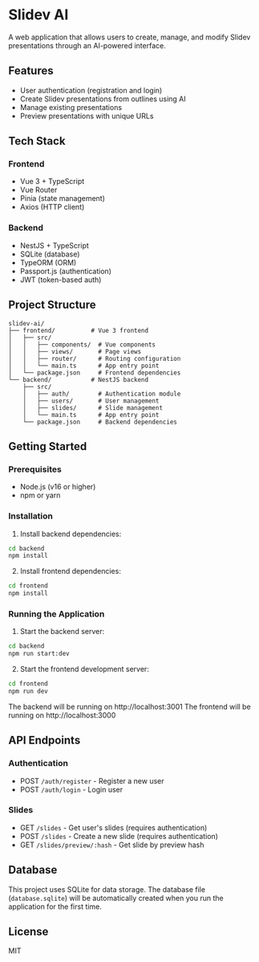 # Slidev AI

A web application that allows users to create, manage, and modify Slidev presentations through an AI-powered interface.

## Features

- User authentication (registration and login)
- Create Slidev presentations from outlines using AI
- Manage existing presentations
- Preview presentations with unique URLs

## Tech Stack

### Frontend
- Vue 3 + TypeScript
- Vue Router
- Pinia (state management)
- Axios (HTTP client)

### Backend
- NestJS + TypeScript
- SQLite (database)
- TypeORM (ORM)
- Passport.js (authentication)
- JWT (token-based auth)

## Project Structure

```
slidev-ai/
├── frontend/          # Vue 3 frontend
│   ├── src/
│   │   ├── components/  # Vue components
│   │   ├── views/       # Page views
│   │   ├── router/      # Routing configuration
│   │   └── main.ts      # App entry point
│   └── package.json     # Frontend dependencies
└── backend/           # NestJS backend
    ├── src/
    │   ├── auth/        # Authentication module
    │   ├── users/       # User management
    │   ├── slides/      # Slide management
    │   └── main.ts      # App entry point
    └── package.json     # Backend dependencies
```

## Getting Started

### Prerequisites
- Node.js (v16 or higher)
- npm or yarn

### Installation

1. Install backend dependencies:
```bash
cd backend
npm install
```

2. Install frontend dependencies:
```bash
cd frontend
npm install
```

### Running the Application

1. Start the backend server:
```bash
cd backend
npm run start:dev
```

2. Start the frontend development server:
```bash
cd frontend
npm run dev
```

The backend will be running on http://localhost:3001
The frontend will be running on http://localhost:3000

## API Endpoints

### Authentication
- POST `/auth/register` - Register a new user
- POST `/auth/login` - Login user

### Slides
- GET `/slides` - Get user's slides (requires authentication)
- POST `/slides` - Create a new slide (requires authentication)
- GET `/slides/preview/:hash` - Get slide by preview hash

## Database

This project uses SQLite for data storage. The database file (`database.sqlite`) will be automatically created when you run the application for the first time.

## License

MIT